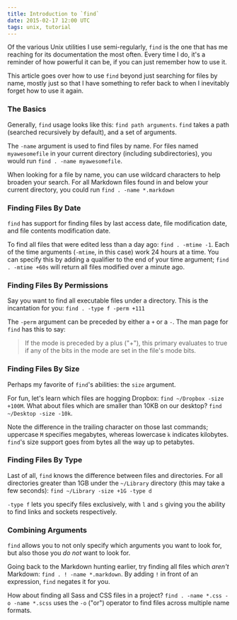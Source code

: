 ```yaml
---
title: Introduction to `find`
date: 2015-02-17 12:00 UTC
tags: unix, tutorial
---
```


Of the various Unix utilities I use semi-regularly, `find` is the one that has me reaching for its documentation the most often. Every time I do, it's a reminder of how powerful it can be, if you can just remember how to use it.

This article goes over how to use `find` beyond just searching for files by name, mostly just so that I have something to refer back to when I inevitably forget how to use it again.

### The Basics

Generally, `find` usage looks like this: `find path arguments`. `find` takes a path (searched recursively by default), and a set of arguments.

The `-name` argument is used to find files by name. For files named `myawesomefile` in your current directory (including subdirectories), you would run `find . -name myawesomefile`.

When looking for a file by name, you can use wildcard characters to help broaden your search. For all Markdown files found in and below your current directory, you could run `find . -name *.markdown`

### Finding Files By Date

`find` has support for finding files by last access date, file modification date, and file contents modification date.

To find all files that were edited less than a day ago: `find . -mtime -1`. Each of the time arguments (`-mtime`, in this case) work 24 hours at a time. You can specify this by adding a qualifier to the end of your time argument; `find . -mtime +60s` will return all files modified over a minute ago.

### Finding Files By Permissions

Say you want to find all executable files under a directory. This is the incantation for you: `find . -type f -perm +111`

The `-perm` argument can be preceded by either a `+` or a `-`. The man page for `find` has this to say:

>   If the mode is preceded by a plus ("+"), this primary evaluates to true if any of the bits in the mode are set in the file's mode bits.

### Finding Files By Size

Perhaps my favorite of `find`'s abilities: the `size` argument.

For fun, let's learn which files are hogging Dropbox: `find ~/Dropbox -size +100M`. What about files which are smaller than 10KB on our desktop? `find ~/Desktop -size -10k`.

Note the difference in the trailing character on those last commands; uppercase `M` specifies megabytes, whereas lowercase `k` indicates kilobytes. `find`'s size support goes from bytes all the way up to petabytes.

### Finding Files By Type

Last of all, `find` knows the difference between files and directories. For all directories greater than 1GB under the `~/Library` directory (this may take a few seconds): `find ~/Library -size +1G -type d`

`-type f` lets you specify files exclusively, with `l` and `s` giving you the ability to find links and sockets respectively.

### Combining Arguments

`find` allows you to not only specify which arguments you want to look for, but also those you _do not_ want to look for.

Going back to the Markdown hunting earlier, try finding all files which _aren't_ Markdown: `find . ! -name *.markdown`. By adding `!` in front of an expression, `find` negates it for you.

How about finding all Sass and CSS files in a project? `find . -name *.css -o -name *.scss` uses the `-o` ("or") operator to find files across multiple name formats.